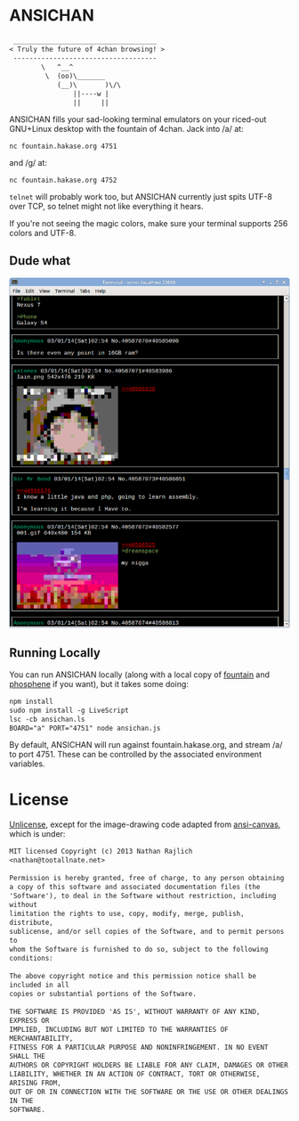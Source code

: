 # ANSICHAN

```
 ____________________________________
< Truly the future of 4chan browsing! >
 ------------------------------------
        \   ^__^
         \  (oo)\_______
            (__)\       )\/\
                ||----w |
                ||     ||
```

ANSICHAN fills your sad-looking terminal emulators on your riced-out GNU+Linux
desktop with the fountain of 4chan. Jack into /a/ at:

    nc fountain.hakase.org 4751

and /g/ at:

    nc fountain.hakase.org 4752

`telnet` will probably work too, but ANSICHAN currently just spits UTF-8
over TCP, so telnet might not like everything it hears.

If you're not seeing the magic colors, make sure your terminal
supports 256 colors and UTF-8.

## Dude what

![screenshot](./screenshot.png)

## Running Locally

You can run ANSICHAN locally (along with a local copy of [fountain][0] and
[phosphene][0] if you want), but it takes some doing:

    npm install
    sudo npm install -g LiveScript
    lsc -cb ansichan.ls
    BOARD="a" PORT="4751" node ansichan.js

By default, ANSICHAN will run against fountain.hakase.org, and stream /a/ to
port 4751. These can be controlled by the associated environment variables.

# License

[Unlicense][1], except for the image-drawing code adapted from [ansi-canvas][2],
which is under:

    MIT licensed Copyright (c) 2013 Nathan Rajlich <nathan@tootallnate.net>

    Permission is hereby granted, free of charge, to any person obtaining
    a copy of this software and associated documentation files (the
    'Software'), to deal in the Software without restriction, including without
    limitation the rights to use, copy, modify, merge, publish, distribute,
    sublicense, and/or sell copies of the Software, and to permit persons to
    whom the Software is furnished to do so, subject to the following
    conditions:

    The above copyright notice and this permission notice shall be included in all
    copies or substantial portions of the Software.

    THE SOFTWARE IS PROVIDED 'AS IS', WITHOUT WARRANTY OF ANY KIND, EXPRESS OR
    IMPLIED, INCLUDING BUT NOT LIMITED TO THE WARRANTIES OF MERCHANTABILITY,
    FITNESS FOR A PARTICULAR PURPOSE AND NONINFRINGEMENT. IN NO EVENT SHALL THE
    AUTHORS OR COPYRIGHT HOLDERS BE LIABLE FOR ANY CLAIM, DAMAGES OR OTHER
    LIABILITY, WHETHER IN AN ACTION OF CONTRACT, TORT OR OTHERWISE, ARISING FROM,
    OUT OF OR IN CONNECTION WITH THE SOFTWARE OR THE USE OR OTHER DEALINGS IN THE
    SOFTWARE.

[0]: https://github.com/qqueue/fountain
[1]: http://unlicense.org/
[2]: https://github.com/TooTallNate/ansi-canvas
